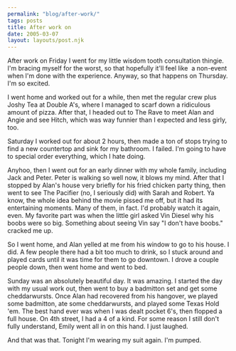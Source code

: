 ```yaml
---
permalink: "blog/after-work/"
tags: posts
title: After work on
date: 2005-03-07
layout: layouts/post.njk
---
```


After work on Friday I went for my little wisdom tooth consultation thingie. I'm bracing myself for the worst, so that hopefully it'll feel like&nbsp; a non-event when I'm done with the experience. Anyway, so that happens on Thursday. I'm so excited.

I went home and worked out for a while, then met the regular crew plus Joshy Tea at Double A's, where I managed to scarf down a ridiculous amount of pizza. After that, I headed out to The Rave to meet Alan and Angie and see Hitch, which was way funnier than I expected and less girly, too. 

Saturday I worked out for about 2 hours, then made a ton of stops trying to find a new countertop and sink for my bathroom. I failed. I'm going to have to special order everything, which I hate doing.

Anyhoo, then I went out for an early dinner with my whole family, including Jack and Peter. Peter is walking so well now, it blows my mind. After that I stopped by Alan's house very briefly for his fried chicken party thing, then went to see The Pacifier (no, I seriously did) with Sarah and Robert. Ya know, the whole idea behind the movie pissed me off, but it had its entertaining moments. Many of them, in fact. I'd probably watch it again, even. My favorite part was when the little girl asked Vin Diesel why his boobs were so big. Something about seeing Vin say "I don't have boobs." cracked me up.

So I went home, and Alan yelled at me from his window to go to his house. I did. A few people there had a bit too much to drink, so I stuck around and played cards until it was time for them to go downtown. I drove a couple people down, then went home and went to bed.

Sunday was an absolutely beautiful day. It was amazing. I started the day with my usual work out, then went to buy a badmitton set and get some cheddarwursts. Once Alan had recovered from his hangover, we played some badmitton, ate some cheddarwursts, and played some Texas Hold 'em. The best hand ever was when I was dealt pocket 6's, then flopped a full house. On 4th street, I had a 4 of a kind. For some reason I still don't fully understand, Emily went all in on this hand. I just laughed. 

And that was that. Tonight I'm wearing my suit again. I'm pumped.